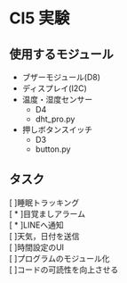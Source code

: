 # CI5 実験
## 使用するモジュール
- ブザーモジュール(D8)
- ディスプレイ(I2C)
- 温度・湿度センサー
  - D4
  - dht_pro.py
- 押しボタンスイッチ
  - D3
  - button.py
  

## タスク
[ ]睡眠トラッキング  
[ * ]目覚ましアラーム  
[ * ]LINEへ通知  
  [ ]天気，日付を送信  
[ ]時間設定のUI  
[ ]プログラムのモジュール化  
[ ]コードの可読性を向上させる  
